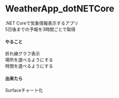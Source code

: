 # WeatherApp_dotNETCore
.NET Coreで気象情報表示するアプリ<br>
5日後までの予報を3時間ごとで取得

#### やること
折れ線グラフ表示<br>
場所を選べるようにする<br>
時間を選べるようにする<br>

#### 出来たら
Surfaceチャート化
